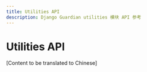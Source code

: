 ```yaml
---
title: Utilities API
description: Django Guardian utilities 模块 API 参考
---
```


# Utilities API

[Content to be translated to Chinese]

<!-- This page content will be translated from the main English api/utils.md -->
